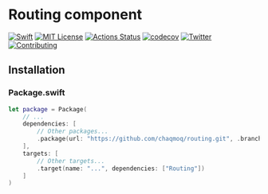 # Routing component
[![Swift](https://img.shields.io/badge/swift-5.1-brightgreen.svg)](https://swift.org/download/#releases) [![MIT License](https://img.shields.io/badge/license-MIT-brightgreen.svg)](https://github.com/chaqmoq/routing/blob/master/LICENSE/) [![Actions Status](https://github.com/chaqmoq/routing/workflows/development/badge.svg)](https://github.com/chaqmoq/routing/actions) [![codecov](https://codecov.io/gh/chaqmoq/routing/branch/master/graph/badge.svg)](https://codecov.io/gh/chaqmoq/routing) [![Twitter](https://img.shields.io/badge/twitter-chaqmoqdev-brightgreen.svg)](https://twitter.com/chaqmoqdev) [![Contributing](https://img.shields.io/badge/contributing-guide-brightgreen.svg)](https://github.com/chaqmoq/routing/blob/master/CONTRIBUTING.md)

## Installation

### Package.swift
```swift
let package = Package(
    // ...
    dependencies: [
        // Other packages...
        .package(url: "https://github.com/chaqmoq/routing.git", .branch("master"))
    ],
    targets: [
        // Other targets...
        .target(name: "...", dependencies: ["Routing"])
    ]
)
```
